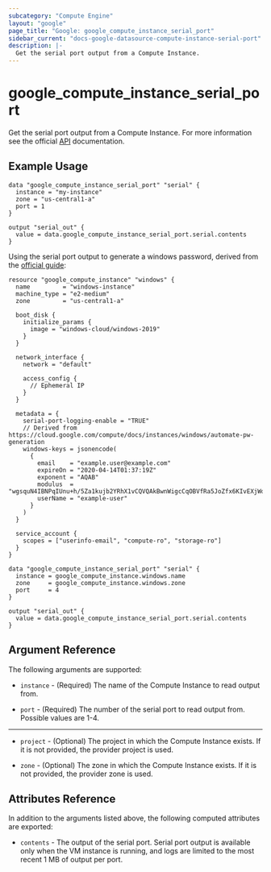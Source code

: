 ```yaml
---
subcategory: "Compute Engine"
layout: "google"
page_title: "Google: google_compute_instance_serial_port"
sidebar_current: "docs-google-datasource-compute-instance-serial-port"
description: |-
  Get the serial port output from a Compute Instance.
---
```


# google\_compute\_instance\_serial\_port

Get the serial port output from a Compute Instance. For more information see
the official [API](https://cloud.google.com/compute/docs/instances/viewing-serial-port-output) documentation.

## Example Usage

```hcl
data "google_compute_instance_serial_port" "serial" {
  instance = "my-instance"
  zone = "us-central1-a"
  port = 1
}

output "serial_out" {
  value = data.google_compute_instance_serial_port.serial.contents
}
```

Using the serial port output to generate a windows password, derived from the [official guide](https://cloud.google.com/compute/docs/instances/windows/automate-pw-generation):

```hcl
resource "google_compute_instance" "windows" {
  name         = "windows-instance"
  machine_type = "e2-medium"
  zone         = "us-central1-a"

  boot_disk {
    initialize_params {
      image = "windows-cloud/windows-2019"
    }
  }

  network_interface {
    network = "default"

    access_config {
      // Ephemeral IP
    }
  }

  metadata = {
    serial-port-logging-enable = "TRUE"
    // Derived from https://cloud.google.com/compute/docs/instances/windows/automate-pw-generation
    windows-keys = jsonencode(
      {
        email    = "example.user@example.com"
        expireOn = "2020-04-14T01:37:19Z"
        exponent = "AQAB"
        modulus  = "wgsquN4IBNPqIUnu+h/5Za1kujb2YRhX1vCQVQAkBwnWigcCqOBVfRa5JoZfx6KIvEXjWqa77jPvlsxM4WPqnDIM2qiK36up3SKkYwFjff6F2ni/ry8vrwXCX3sGZ1hbIHlK0O012HpA3ISeEswVZmX2X67naOvJXfY5v0hGPWqCADao+xVxrmxsZD4IWnKl1UaZzI5lhAzr8fw6utHwx1EZ/MSgsEki6tujcZfN+GUDRnmJGQSnPTXmsf7Q4DKreTZk49cuyB3prV91S0x3DYjCUpSXrkVy1Ha5XicGD/q+ystuFsJnrrhbNXJbpSjM6sjo/aduAkZJl4FmOt0R7Q=="
        userName = "example-user"
      }
    )
  }

  service_account {
    scopes = ["userinfo-email", "compute-ro", "storage-ro"]
  }
}

data "google_compute_instance_serial_port" "serial" {
  instance = google_compute_instance.windows.name
  zone     = google_compute_instance.windows.zone
  port     = 4
}

output "serial_out" {
  value = data.google_compute_instance_serial_port.serial.contents
}
```

## Argument Reference

The following arguments are supported:

* `instance` - (Required) The name of the Compute Instance to read output from.

* `port` - (Required) The number of the serial port to read output from. Possible values are 1-4.

- - -

* `project` - (Optional) The project in which the Compute Instance exists. If it
    is not provided, the provider project is used.

* `zone` - (Optional) The zone in which the Compute Instance exists.
    If it is not provided, the provider zone is used.

## Attributes Reference

In addition to the arguments listed above, the following computed attributes are
exported:

* `contents` - The output of the serial port. Serial port output is available only when the VM instance is running, and logs are limited to the most recent 1 MB of output per port.
